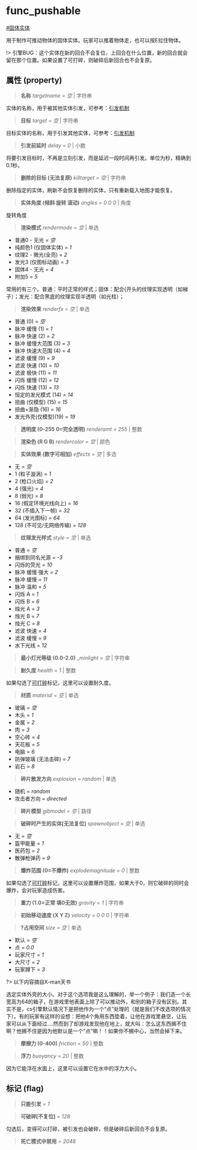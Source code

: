 # func_pushable
[#固体实体](wiki/solid_entity)

用于制作可推动物体的固体实体。玩家可以推着物体走，也可以按E拉住物体。

!> 引擎BUG：这个实体在新的回合不会复位，上回合在什么位置，新的回合就会留在那个位置。如果设置了可打碎，则破碎后新回合也不会复原。

## 属性 (property)
> **名称** *targetname* = *空* | 字符串

实体的名称，用于被其他实体引发，可参考：[引发机制](wiki/trigger)

> **目标** *target* = *空* | 字符串

目标实体的名称，用于引发其他实体，可参考：[引发机制](wiki/trigger)

> **引发前延时** *delay* = *0* | 小数

将要引发目标时，不再是立刻引发，而是延迟一段时间再引发。单位为秒，精确到0.1秒。

> **删除的目标 (无法复原)** *killtarget* = *空* | 字符串

删除指定的实体，刷新不会恢复删除的实体，只有重新载入地图才能恢复。

> **实体角度 (倾斜 旋转 滚动)** *angles* = *0 0 0* | 角度

旋转角度

> **渲染模式** *rendermode* = *空* | 单选

- 普通0 - 无光 = *空*
- 纯颜色1 (仅固体实体) = *1*
- 纹理2 - 微光(全亮) = *2*
- 发光3 (仅图标动画) = *3*
- 固体4 - 无光 = *4*
- 附加5 = *5*

常用的有三个。普通：平时正常的样式；固体：配合{开头的纹理实现透明（如梯子）；发光：配合黑底的纹理实现半透明（如光柱）；

> **渲染效果** *renderfx* = *空* | 单选

- 普通 (0) = *空*
- 脉冲 缓慢 (1) = *1*
- 脉冲 快速 (2) = *2*
- 脉冲 缓慢大范围 (3) = *3*
- 脉冲 快速大范围 (4) = *4*
- 滤波 缓慢 (9) = *9*
- 滤波 快速 (10) = *10*
- 滤波 极快 (11) = *11*
- 闪烁 缓慢 (12) = *12*
- 闪烁 快速 (13) = *13*
- 恒定的发光模式 (14) = *14*
- 扭曲 (仅模型) (15) = *15*
- 扭曲+渐隐 (16) = *16*
- 发光外壳(仅模型)(19) = *19*

> **透明度 (0-255 0=完全透明)** *renderamt* = *255* | 整数

> **渲染色 (R G B)** *rendercolor* = *空* | 颜色

> **实体效果 (数字可相加)** *effects* = *空* | 多选

- 无 = *空*
- 1 (粒子漩涡) = *1*
- 2 (枪口火焰) = *2*
- 4 (强光) = *4*
- 8 (弱光) = *8*
- 16 (假定环境光线向上) = *16*
- 32 (不插入下一帧) = *32*
- 64 (发光图标) = *64*
- 128 (不可见/无网络传输) = *128*

> **纹理发光样式** *style* = *空* | 单选

- 普通 = *空*
- 捆绑到同名光源 = *-3*
- 闪烁的荧光 = *10*
- 脉冲 缓慢 强大 = *2*
- 脉冲 缓慢 = *11*
- 脉冲 温和 = *5*
- 闪烁 A = *1*
- 闪烁 B = *6*
- 烛光 A = *3*
- 烛光 B = *7*
- 烛光 C = *8*
- 滤波 快速 = *4*
- 滤波 缓慢 = *9*
- 水下光线 = *12*

> **最小灯光等级 (0.0-2.0)** *_minlight* = *空* | 字符串

> **耐久度** *health* = *1* | 整数

如果勾选了[可打碎]()标记，这里可以设置耐久度。

> **材质** *material* = *空* | 单选

- 玻璃 = *空*
- 木头 = *1*
- 金属 = *2*
- 肉 = *3*
- 空心砖 = *4*
- 天花板 = *5*
- 电脑 = *6*
- 防弹玻璃 (无法击碎) = *7*
- 岩石 = *8*

> **碎片散发方向** *explosion* = *random* | 单选

- 随机 = *random*
- 攻击者方向 = *directed*

> **碎片模型** *gibmodel* = *空* | 路径

> **破碎时产生的实体[无法复位]** *spawnobject* = *空* | 单选

- 无 = *空*
- 盔甲能量 = *1*
- 医药包 = *2*
- 散弹枪弹药 = *9*

> **爆炸范围 (0=不爆炸)** *explodemagnitude* = *0* | 整数

如果勾选了[可打碎]()标记，这里可以设置爆炸范围，如果大于0，则它破碎的同时会爆炸，会对玩家造成伤害。

> **重力 (1.0=正常 填0无效)** *gravity* = *1* | 字符串

> **初始移动速度 (X Y Z)** *velocity* = *0 0 0* | 字符串

> **?占用空间** *size* = *空* | 单选

- 默认 = *空*
- 点 = *0.0*
- 玩家尺寸 = *1*
- 大尺寸 = *2*
- 玩家蹲下 = *3*

?> 以下内容摘自X-man天书

选定实体外壳的大小。对于这个选项我是这么理解的，举一个例子：我们造一个长宽高为64的箱子，在游戏里他表面上除了可以推动外，和别的箱子没有区别。其实不是，cs引擎默认情况下是把他作为一个“点”处理的（就是我们不改选项的情况下）。有的玩家有这样的设想：把他4个角用东西垫着，让他在游戏里悬空，让玩家可以从下面经过....然而到了却游戏发现他在地上，就大叫：怎么这东西搁不住啊？他搁不住是因为他默认是一个“点”嘛！！如果你不搁中心，当然会掉下来。

> **摩擦力 (0-400)** *friction* = *50* | 整数

> **浮力** *buoyancy* = *20* | 整数

因为它能浮在水面上，这里可以设置它在水中的浮力大小。

## 标记 (flag)
> **只能引发** *= 1*

> **可破碎[不复位]** *= 128*

勾选后，变得可以打碎，被引发也会破碎，但是破碎后新回合不会复原。

> **死亡模式中禁用** *= 2048*

